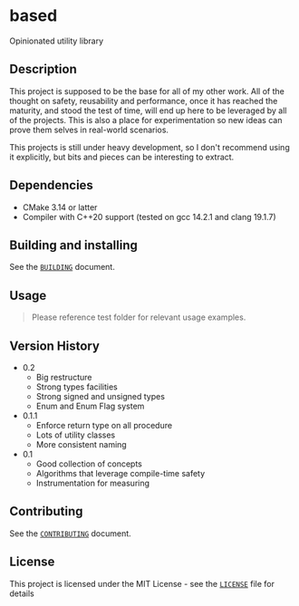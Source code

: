 # based

Opinionated utility library

## Description

This project is supposed to be the base for all of my other work.  All of the
thought on safety, reusability and performance, once it has reached the
maturity, and stood the test of time, will end up here to be leveraged by all
of the projects.  This is also a place for experimentation so new ideas can
prove them selves in real-world scenarios.

This projects is still under heavy development, so I don't recommend using it
explicitly, but bits and pieces can be interesting to extract.


## Dependencies

* CMake 3.14 or latter
* Compiler with C++20 support (tested on gcc 14.2.1 and clang 19.1.7)


## Building and installing

See the [`BUILDING`](BUILDING.md) document.


## Usage

> Please reference test folder for relevant usage examples.


## Version History

* 0.2
    * Big restructure
    * Strong types facilities
    * Strong signed and unsigned types
    * Enum and Enum Flag system
* 0.1.1
	* Enforce return type on all procedure
	* Lots of utility classes
	* More consistent naming
* 0.1
    * Good collection of concepts
    * Algorithms that leverage compile-time safety
    * Instrumentation for measuring


## Contributing

See the [`CONTRIBUTING`](CONTRIBUTING.md) document.


## License

This project is licensed under the MIT License - see the [`LICENSE`](LICENSE.md) file for details

